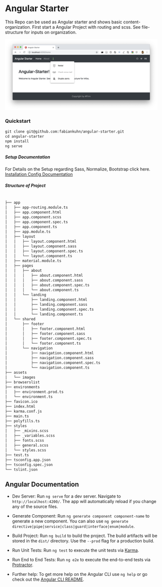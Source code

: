 # Angular Starter
This Repo can be used as Angular starter and shows basic content-organization. First start a Angular Project with routing and scss. See file-structure for inputs on organization.

![Screenshot](src/assets/images/screenshot.png)

### Quickstart
```
git clone git@github.com:fabiankuhn/angular-starter.git
cd angular-starter
npm install
ng serve
```

##### Setup Documentation
For Details on the Setup regarding Sass, Normalize, Bootstrap click here. [Installation Config Documentation](docs/setup.md)

##### Structure of Project
```

├── app
│   ├── app-routing.module.ts
│   ├── app.component.html
│   ├── app.component.scss
│   ├── app.component.spec.ts
│   ├── app.component.ts
│   ├── app.module.ts
│   ├── layout
│   │   ├── layout.component.html
│   │   ├── layout.component.sass
│   │   ├── layout.component.spec.ts
│   │   └── layout.component.ts
│   ├── material.module.ts
│   ├── pages
│   │   ├── about
│   │   │   ├── about.component.html
│   │   │   ├── about.component.sass
│   │   │   ├── about.component.spec.ts
│   │   │   └── about.component.ts
│   │   └── landing
│   │       ├── landing.component.html
│   │       ├── landing.component.sass
│   │       ├── landing.component.spec.ts
│   │       └── landing.component.ts
│   └── shared
│       ├── footer
│       │   ├── footer.component.html
│       │   ├── footer.component.sass
│       │   ├── footer.component.spec.ts
│       │   └── footer.component.ts
│       └── navigation
│           ├── navigation.component.html
│           ├── navigation.component.sass
│           ├── navigation.component.spec.ts
│           └── navigation.component.ts
├── assets
│   └── images
├── browserslist
├── environments
│   ├── environment.prod.ts
│   └── environment.ts
├── favicon.ico
├── index.html
├── karma.conf.js
├── main.ts
├── polyfills.ts
├── styles
│   ├── _mixins.scss
│   ├── _variables.scss
│   ├── fonts.scss
│   ├── general.scss
│   └── styles.scss
├── test.ts
├── tsconfig.app.json
├── tsconfig.spec.json
└── tslint.json
```
## Angular Documentation

- Dev Server: Run `ng serve` for a dev server. Navigate to `http://localhost:4200/`. The app will automatically reload if you change any of the source files.

- Generate Component: Run `ng generate component component-name` to generate a new component. You can also use `ng generate directive|pipe|service|class|guard|interface|enum|module`.

- Build Project: Run `ng build` to build the project. The build artifacts will be stored in the `dist/` directory. Use the `--prod` flag for a production build.

- Run Unit Tests: Run `ng test` to execute the unit tests via [Karma](https://karma-runner.github.io).

- Run End to End Tests: Run `ng e2e` to execute the end-to-end tests via [Protractor](http://www.protractortest.org/).

- Further help: To get more help on the Angular CLI use `ng help` or go check out the [Angular CLI README](https://github.com/angular/angular-cli/blob/master/README.md).
